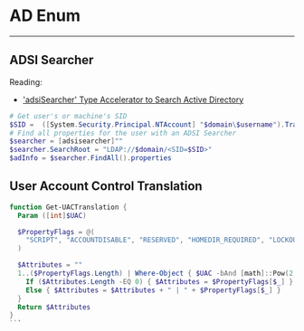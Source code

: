 
# AD Enum
---

## ADSI Searcher

Reading:
  - [ 'adsiSearcher' Type Accelerator to Search Active Directory](https://devblogs.microsoft.com/scripting/use-the-powershell-adsisearcher-type-accelerator-to-search-active-directory/)

```powershell
# Get user's or machine's SID
$SID =  ([System.Security.Principal.NTAccount] "$domain\$username").Translate([System.Security.Principal.SecurityIdentifier]).Value
# Find all properties for the user with an ADSI Searcher
$searcher = [adsisearcher]""
$searcher.SearchRoot = "LDAP://$domain/<SID=$SID>"
$adInfo = $searcher.FindAll().properties
```

## User Account Control Translation

````powershell
function Get-UACTranslation {
  Param ([int]$UAC)

  $PropertyFlags = @(
    "SCRIPT", "ACCOUNTDISABLE", "RESERVED", "HOMEDIR_REQUIRED", "LOCKOUT", "PASSWD_NOTREQD", "PASSWD_CANT_CHANGE", "ENCRYPTED_TEXT_PWD_ALLOWED", "TEMP_DUPLICATE_ACCOUNT", "NORMAL_ACCOUNT", "RESERVED", "INTERDOMAIN_TRUST_ACCOUNT", "WORKSTATION_TRUST_ACCOUNT", "SERVER_TRUST_ACCOUNT", "RESERVED", "RESERVED", "DONT_EXPIRE_PASSWORD", "MNS_LOGON_ACCOUNT", "SMARTCARD_REQUIRED", "TRUSTED_FOR_DELEGATION", "NOT_DELEGATED", "USE_DES_KEY_ONLY", "DONT_REQ_PREAUTH", "PASSWORD_EXPIRED", "TRUSTED_TO_AUTH_FOR_DELEGATION", "RESERVED", "PARTIAL_SECRETS_ACCOUNT", "RESERVED", "RESERVED", "RESERVED", "RESERVED", "RESERVED"
  )

  $Attributes = ""
  1..($PropertyFlags.Length) | Where-Object { $UAC -bAnd [math]::Pow(2, $_) } | ForEach-Object {
    If ($Attributes.Length -EQ 0) { $Attributes = $PropertyFlags[$_] }
    Else { $Attributes = $Attributes + " | " + $PropertyFlags[$_] }
  }
  Return $Attributes
}
```
